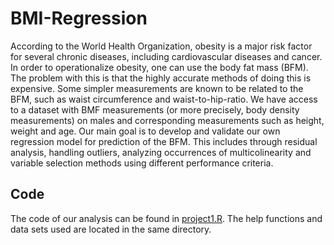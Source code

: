 # BMI-Regression

According to the World Health Organization, obesity is a major risk factor for several chronic diseases, including cardiovascular diseases and cancer. In order to operationalize obesity, one can use the body fat mass (BFM). The problem with this is that the highly accurate methods of doing this is expensive. Some simpler measurements are known to be related to the BFM, such as waist circumference and waist-to-hip-ratio. We have access to a dataset with BMF measurements (or more precisely, body density measurements) on males and corresponding measurements such as height, weight and age. Our main goal is to develop and validate our own regression model for prediction of the BFM. This includes through residual analysis, handling outliers, analyzing occurrences of multicolinearity and variable selection methods using different performance criteria. 

## Code
The code of our analysis can be found in [project1.R](https://github.com/Jos3f/BFM-Regression/blob/master/project1.R). The help functions and data sets used are located in the same directory.
